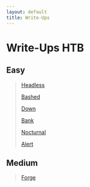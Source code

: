 ```yaml
---
layout: default
title: Write-Ups
---
```


# Write-Ups HTB

## Easy

>[Headless](./Headless.md)
>
>[Bashed](./Bashed.md)
>
>[Down](./Down.md)
>
>[Bank](./Bank.md)
>
>[Nocturnal](./Nocturnal.md)
>
>[Alert](./Alert.md)

## Medium

>[Forge](./Forge.md)

